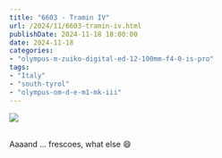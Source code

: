 ```yaml
---
title: "6603 - Tramin IV"
url: /2024/11/6603-tramin-iv.html
publishDate: 2024-11-18 18:00:00
date: 2024-11-18
categories:
- "olympus-m-zuiko-digital-ed-12-100mm-f4-0-is-pro"
tags:
- "Italy"
- "south-tyrol"
- "olympus-om-d-e-m1-mk-iii"
---
```

<div class="container">
<div class="center"><a target="_blank" href="https://d25zfm9zpd7gm5.cloudfront.net/1200x1200/2020/20200907_163746-2-ORF-DxO_DeepPRIME_XD2_lr-2.jpg"><img class="webfeedsFeaturedVisual" src="https://d25zfm9zpd7gm5.cloudfront.net/0600x0600/2020/20200907_163746-2-ORF-DxO_DeepPRIME_XD2_lr-2.jpg" /></a></div>
</div>
<br />

Aaaand ... frescoes, what else :smile:

